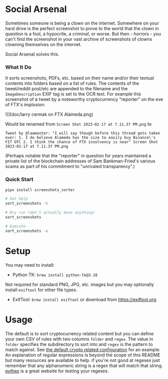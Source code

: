 # Social Arsenal
Sometimes someone is being a clown on the internet. Somewhere on your hard drive is the perfect screenshot to prove to the world that the clown in question is a fool, a hypocrite, a criminal, or worse. But then - horrors - you can't find the screenshot in your vast archive of screenshots of clowns clowning themselves on the internet.

Social Arsenal solves this.

### What It Do

It sorts screenshots, PDFs, etc. based on their name and/or their textual contents into folders based on a list of rules. The contents of the tweet/reddit post/etc are appended to the filename and the `ImageDescription` EXIF tag is set to the OCR text. For example this screenshot of a tweet by a noteworthy cryptocurrency "reporter" on the eve of FTX's implosion:

![](doc/larry cermak on FTX Alameda.png)

Would be renamed from `Screen Shot 2023-02-17 at 7.11.37 PM.png` to

```
Tweet by @lawmaster: "I will say though before this thread gets taken over: 1. I do believe Alameda has the size to easily buy Binance\'s FIT OTC 2. I think the chance of FTX insolvency is near" Screen Shot 2023-02-17 at 7.11.37 PM.png
```

(Perhaps notable that the "reporter" in question for years maintained a private list of the blockchain addresses of Sam Bankman-Fried's various scams as part of his commitment to "unrivaled transparency".)

### Quick Start
```sh
pipx install screenshots_sorter

# Get help
sort_screenshots -h

# Dry run (don't actually move anything)
sort_screenshots

# Execute
sort_screenshots -e
```

# Setup
You may need to install:
* Python TK: `brew install python-tk@3.10`

Not required for standard PNG, JPG, etc. images but you may optionally install `exiftool` for other file types.
* ExifTool: `brew install exiftool` or download from https://exiftool.org



# Usage
The default is to sort cryptocurrency related content but you can define your own CSV of rules with two columns `folder` and `regex`. The value in `folder` specifies the subdirectory to sort into and `regex` is the pattern to match against. See [the default crypto related configuration](image_namer/sorting_rules/crypto.csv) for an example. An explanation of regular expressions is beyond the scope of this README but many resources are available to help. if you're not good at regexes just remember that any alphanumeric string is a regex that will match that string. [pythex](http://pythex.org/) is a great website for testing your regexes.
